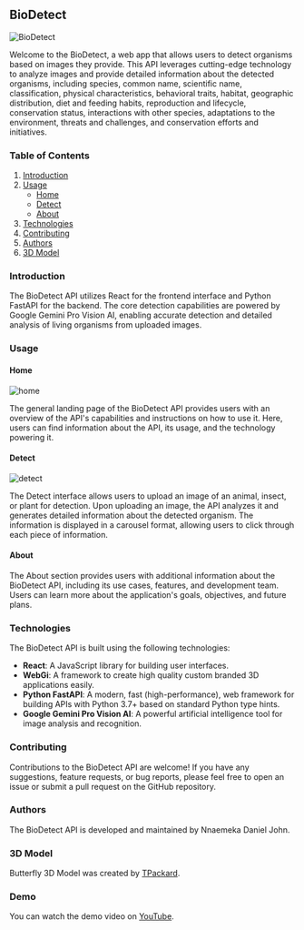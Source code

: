 ## BioDetect

![BioDetect](https://github.com/user-attachments/assets/ef6baf5d-b9d1-407e-a76c-fd1bae188ea6)

Welcome to the BioDetect, a web app that allows users to detect organisms based on images they provide. This API leverages cutting-edge technology to analyze images and provide detailed information about the detected organisms, including species, common name, scientific name, classification, physical characteristics, behavioral traits, habitat, geographic distribution, diet and feeding habits, reproduction and lifecycle, conservation status, interactions with other species, adaptations to the environment, threats and challenges, and conservation efforts and initiatives.

### Table of Contents
1. [Introduction](#introduction)
2. [Usage](#usage)
    - [Home](#home)
    - [Detect](#detect)
    - [About](#about)
3. [Technologies](#technologies)
4. [Contributing](#contributing)
5. [Authors](#authors)
6. [3D Model](#3d-model)

<a name="introduction"></a>

### Introduction

The BioDetect API utilizes React for the frontend interface and Python FastAPI for the backend. The core detection capabilities are powered by Google Gemini Pro Vision AI, enabling accurate detection and detailed analysis of living organisms from uploaded images.

<a name="usage"></a>
### Usage

<a name="home"></a>
#### Home
![home](https://github.com/user-attachments/assets/de49b1ff-d8fd-47ce-86a1-4e9763fa8b00)


The general landing page of the BioDetect API provides users with an overview of the API's capabilities and instructions on how to use it. Here, users can find information about the API, its usage, and the technology powering it.

<a name="detect"></a>
#### Detect
![detect](https://github.com/user-attachments/assets/2c4171cc-4f4a-4d31-a7c7-da224afccf20)


The Detect interface allows users to upload an image of an animal, insect, or plant for detection. Upon uploading an image, the API analyzes it and generates detailed information about the detected organism. The information is displayed in a carousel format, allowing users to click through each piece of information.

<a name="about"></a>
#### About

The About section provides users with additional information about the BioDetect API, including its use cases, features, and development team. Users can learn more about the application's goals, objectives, and future plans.

<a name="technologies"></a>
### Technologies

The BioDetect API is built using the following technologies:

- **React**: A JavaScript library for building user interfaces.
- **WebGi**: A framework to create high quality custom branded 3D applications easily.
- **Python FastAPI**: A modern, fast (high-performance), web framework for building APIs with Python 3.7+ based on standard Python type hints.
- **Google Gemini Pro Vision AI**: A powerful artificial intelligence tool for image analysis and recognition.

<a name="contributing"></a>
### Contributing

Contributions to the BioDetect API are welcome! If you have any suggestions, feature requests, or bug reports, please feel free to open an issue or submit a pull request on the GitHub repository.

<a name="authors"></a>
### Authors

The BioDetect API is developed and maintained by Nnaemeka Daniel John.

<a name="3d-model"></a>
### 3D Model

Butterfly 3D Model was created by [TPackard](https://sketchfab.com/TPackard).

<a name="demo"></a>
### Demo

You can watch the demo video on [YouTube](https://youtu.be/5el3a5EfCx8?si=6qaJ7ZwLw5wzkkOB).
